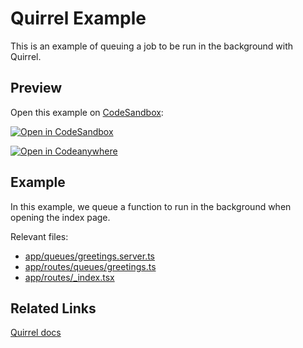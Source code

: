 # Quirrel Example

This is an example of queuing a job to be run in the background with Quirrel.

## Preview

Open this example on [CodeSandbox](https://codesandbox.com):

[![Open in CodeSandbox](https://codesandbox.io/static/img/play-codesandbox.svg)](https://codesandbox.io/s/github/remix-run/examples/tree/main/quirrel)

[![Open in Codeanywhere](https://codeanywhere.com/img/open-in-codeanywhere-btn.svg)](https://app.codeanywhere.com/#https://github.com/remix-run/examples)

## Example

In this example, we queue a function to run in the background when opening the index page.

Relevant files:

- [app/queues/greetings.server.ts](app/queues/greetings.server.ts)
- [app/routes/queues/greetings.ts](app/routes/queues/greetings.ts)
- [app/routes/\_index.tsx](app/routes/_index.tsx)

## Related Links

[Quirrel docs](https://docs.quirrel.dev/api/remix)
